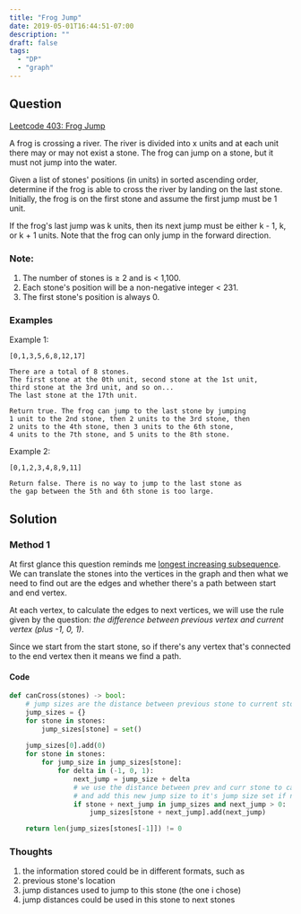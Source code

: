 ```yaml
---
title: "Frog Jump"
date: 2019-05-01T16:44:51-07:00
description: ""
draft: false
tags:
  - "DP"
  - "graph"
---
```


## Question

[Leetcode 403: Frog Jump](https://leetcode.com/problems/frog-jump/)

A frog is crossing a river. The river is divided into x units and at each unit there may or may not exist a stone. The frog can jump on a stone, but it must not jump into the water.

Given a list of stones' positions (in units) in sorted ascending order, determine if the frog is able to cross the river by landing on the last stone. Initially, the frog is on the first stone and assume the first jump must be 1 unit.

If the frog's last jump was k units, then its next jump must be either k - 1, k, or k + 1 units. Note that the frog can only jump in the forward direction.

### Note:
1. The number of stones is ≥ 2 and is < 1,100.
1. Each stone's position will be a non-negative integer < 231.
1. The first stone's position is always 0.


### Examples

Example 1:
```
[0,1,3,5,6,8,12,17]

There are a total of 8 stones.
The first stone at the 0th unit, second stone at the 1st unit,
third stone at the 3rd unit, and so on...
The last stone at the 17th unit.

Return true. The frog can jump to the last stone by jumping 
1 unit to the 2nd stone, then 2 units to the 3rd stone, then 
2 units to the 4th stone, then 3 units to the 6th stone, 
4 units to the 7th stone, and 5 units to the 8th stone.
```
Example 2:
```
[0,1,2,3,4,8,9,11]

Return false. There is no way to jump to the last stone as 
the gap between the 5th and 6th stone is too large.
```

## Solution
### Method 1

At first glance this question reminds me [longest increasing subsequence](https://github.com/ericliu03/blog.io/blob/master/content/posts/2019/04/longest_increasing_subsequence.md). We can translate the stones into the vertices in the graph and then what we need to find out are the edges and whether there's a path between start and end vertex. 

At each vertex, to calculate the edges to next vertices, we will use the rule given by the question: *the difference between previous vertex and current vertex (plus -1, 0, 1)*. 

Since we start from the start stone, so if there's any vertex that's connected to the end vertex then it means we find a path.

#### Code
```python
def canCross(stones) -> bool:
    # jump sizes are the distance between previous stone to current stone
    jump_sizes = {}
    for stone in stones:
        jump_sizes[stone] = set()
        
    jump_sizes[0].add(0)
    for stone in stones:
        for jump_size in jump_sizes[stone]:
            for delta in (-1, 0, 1):
                next_jump = jump_size + delta
                # we use the distance between prev and curr stone to calculate next stone
                # and add this new jump size to it's jump size set if next stone exists
                if stone + next_jump in jump_sizes and next_jump > 0:
                    jump_sizes[stone + next_jump].add(next_jump)

    return len(jump_sizes[stones[-1]]) != 0
```

### Thoughts
1. the information stored could be in different formats, such as 
 1. previous stone's location
 1. jump distances used to jump to this stone (the one i chose)
 1. jump distances could be used in this stone to next stones












